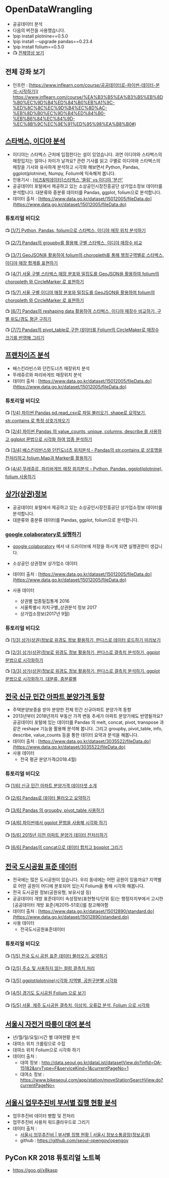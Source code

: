 # OpenDataWrangling
* 공공데이터 분석
* 다음의 버전을 사용했습니다.
* !pip install plotnine==0.5.0
* !pip install --upgrade pandas==0.23.4
* !pip install folium==0.5.0
* :tv: [전체영상 보기](https://goo.gl/TJeiTi)

## 전체 강좌 보기
* 인프런 : [https://www.inflearn.com/course/공공데이터로-파이썬-데이터-분석-시작하기]( https://www.inflearn.com/course/%EA%B3%B5%EA%B3%B5%EB%8D%B0%EC%9D%B4%ED%84%B0%EB%A1%9C-%ED%8C%8C%EC%9D%B4%EC%8D%AC-%EB%8D%B0%EC%9D%B4%ED%84%B0-%EB%B6%84%EC%84%9D-%EC%8B%9C%EC%9E%91%ED%95%98%EA%B8%B0#)

## [스타벅스, 이디야 분석](store_location_by_folium.ipynb)

* 이디야는 스타벅스 근처에 입점한다는 설이 있었습니다. 과연 이디야와 스타벅스의 매장입지는 얼마나 차이가 날까요? 관련 기사를 읽고 구별로 이디야와 스타벅스의 매장을 기사와 유사하게 분석하고 시각화 해보면서 Python, Pandas, ggplot(plotnine), Numpy, Folium에 익숙해져 봅니다.
* 인용기사 : [[비즈&빅데이터]스타벅스 '쏠림' vs 이디야 '분산'](http://news.bizwatch.co.kr/article/consumer/2018/01/19/0015)
* 공공데이터 포털에서 제공하고 있는 소상공인시장진흥공단 상가업소정보 데이터를 분석합니다. 대분류와 중분류 데이터를 Pandas, ggplot, folium으로 분석합니다.
* 데이터 출처 : [https://www.data.go.kr/dataset/15012005/fileData.do](https://www.data.go.kr/dataset/15012005/fileData.do)

### 튜토리얼 비디오

:tv: [[1/7] Python, Pandas, folium으로 스타벅스, 이디야 매장 위치 분석하기](https://youtu.be/PR1WeCdFWvg)

:tv: [[2/7] Pandas의 groupby를 활용해 구별 스타벅스, 이디야 매장수 비교](https://youtu.be/P3Hr_fvN980)

:tv: [[3/7] GeoJSON을 활용하여 folium의 choropleth를 통해 행정구역별로 스타벅스, 이디야 매장 합계를 표현하기](https://youtu.be/3ktnySDNTzw)

:tv: [[4/7] 서울 구별 스타벅스 매장 분포와 밀집도를 GeoJSON을 활용하여 folium의 choropleth 와 CircleMarker 로 표현하기](https://youtu.be/WzIoHvdolas)

:tv: [[5/7] 서울 구별 이디야 매장 분포와 밀집도를 GeoJSON을 활용하여 folium의 choropleth 와 CircleMarker 로 표현하기](https://youtu.be/CyCrWekgQrs)

:tv: [[6/7] Pandas의 reshaping data 활용하여 스타벅스, 이디야 매장수 비교하기, 구별 위도/경도 평균 구하기](https://youtu.be/YKESreqAwlc)

:tv: [[7/7] Pandas의 pivot_table로 구한 데이터를 Folium의 CircleMaker로 매장수 크기를 반영해 그리기](https://youtu.be/IwxbRP3mlTU)



## [프랜차이즈 분석](store_location_by_folium.ipynb)
* 배스킨라빈스와 던킨도너츠 매장위치 분석
* 뚜레쥬르와 파리바게뜨 매장위치 분석
* 데이터 출처 : [https://www.data.go.kr/dataset/15012005/fileData.do](https://www.data.go.kr/dataset/15012005/fileData.do)

### 튜토리얼 비디오

:tv: [[1/4] 파이썬 Pandas pd.read_csv로 파일 불러오기, shape로 요약보기, str.contains 로 특정 상호가져오기](https://youtu.be/sV4tbUUHp7Y)

:tv: [[2/4] 파이썬 Pandas 의 value_counts, unique, columns, describe 를 사용하고 gglplot 문법으로 시각화 하여 업종 분석하기](https://youtu.be/_2TdRCx8Z0k)

:tv: [[3/4] 배스킨라빈스와 던킨도너츠 위치분석 - Pandas의 str.contains 로 상호명을 전처리하고 folium.Map과 Marker를 활용하기](https://youtu.be/9MWrff5Hr2w)

:tv: [[4/4] 뚜레쥬르, 파리바게뜨 매장 위치분석 - Python, Pandas, ggplot(plotnine), folium 사용하기](https://youtu.be/Ffesny9Dajc)



## [상가(상권)정보](commercial_store.ipynb)
* 공공데이터 포털에서 제공하고 있는 소상공인시장진흥공단 상가업소정보 데이터를 분석합니다. 
* 대분류와 중분류 데이터를 Pandas, ggplot, folium으로 분석합니다.

### [google colaboratory로 실행하기](https://goo.gl/uVK672)
* [google colaboratory](https://goo.gl/uVK672) 에서 내 드라이브에 저장을 하시게 되면 실행권한이 생깁니다. 

* 소상공인 상권정보 상가업소 데이터
* 데이터 출처 : [https://www.data.go.kr/dataset/15012005/fileData.do](https://www.data.go.kr/dataset/15012005/fileData.do)
* 사용 데이터 
    * 상권별 업종밀집통계 2016
    * 서울특별시 자치구별_상권분석 정보 2017
    * 상가업소정보(2017년 9월) 

### 튜토리얼 비디오

:tv: [[1/3] 상가(상권)정보로 위경도 정보 활용하기, 판다스로 데이터 로드하기 미리보기](https://youtu.be/jAQp0CpNvKc) 

:tv: [[2/3] 상가(상권)정보로 위경도 정보 활용하기, 판다스로 결측치 분석하기, ggplot 문법으로 시각화하기](https://youtu.be/XF1_4RCRsGA) 

:tv: [[3/3] 상가(상권)정보로 위경도 정보 활용하기, 판다스로 결측치 분석하기, ggplot 문법으로 시각화하기, 대분류, 중분류별](https://youtu.be/xo5UQA38q3M) 

    
    
## [전국 신규 민간 아파트 분양가격 동향](apt_presale_price.ipynb)
* 주택분양보증을 받아 분양한 전체 민간 신규아파트 분양가격 동향
* 2013년부터 2018년까지 부동산 가격 변동 추세가 아파트 분양가에도 반영될까요? 공공데이터 포털에 있는 데이터를 Pandas 의 melt, concat, pivot, transpose 과 같은 reshape 기능을 활용해 분석해 봅니다. 그리고  groupby, pivot_table, info, describe, value_counts 등을 통한 데이터 요약과 분석을 해봅니다.
* 데이터 출처 : [https://www.data.go.kr/dataset/3035522/fileData.do](https://www.data.go.kr/dataset/3035522/fileData.do)
* 사용 데이터 
    * 전국 평균 분양가격(2018.4월) 

### 튜토리얼 비디오

:tv: [[1/6] 신규 민간 아파트 분양가격 데이터셋 소개](https://youtu.be/H6-Y-sipgCk)

:tv: [[2/6] Pandas로 데이터 불러오고 요약하기](https://youtu.be/ddSR4xAjAww)

:tv: [[3/6] Pandas 의 groupby, pivot_table 사용하기](https://youtu.be/NdXmOgTYscU)

:tv: [[4/6] 파이썬에서 ggplot 문법을 사용해 시각화 하기](https://youtu.be/KtVUrw3B8KQ)

:tv: [[5/6] 2015년 이전 아파트 분양가 데이터 전처리하기](https://youtu.be/arxUpioX_d8)

:tv: [[6/6] Pandas의 concat으로 데이터 합치고 boxplot 그리기](https://youtu.be/C0Iyp5QUtxE)
    


## [전국 도시공원 표준 데이터](park.ipynb)
* 전국에는 많은 도시공원이 있습니다. 우리 동네에는 어떤 공원이 있을까요? 지역별로 어떤 공원이 어디에 분포되어 있는지 Folium을 통해 시각화 해봅니다.
* 전국 도시공원 정보(공원유형, 보유시설 등)
* 공공데이터 개방 표준데이터 속성정보(표현형식/단위 등)는 행정자치부에서 고시한 [공공데이터 개방 표준(제2015-51호)]를 참고해야함
* 데이터 출처 : [https://www.data.go.kr/dataset/15012890/standard.do](https://www.data.go.kr/dataset/15012890/standard.do)
* 사용 데이터
    * 전국도시공원표준데이터
    
### 튜토리얼 비디오

:tv: [[1/5] 전국 도시 공원 표준 데이터 불러오기, 요약하기](https://youtu.be/uJ6QO6jLBWA)

:tv: [[2/5] 주소 및 사용하지 않는 컬럼 결측치 처리](https://youtu.be/qbfCXbWMYXY)

:tv: [[3/5] ggplot(plotnine)시각화 지역별, 공원구분별 시각화](https://youtu.be/-SHIBg5DD1c)

:tv: [[4/5] 경기도 도시공원 Folium 으로 보기](https://youtu.be/FzYmL7nWSpc)

:tv: [[5/5] 서울, 제주 도시공원 결측치, 이상치, 오류값 분석, Folium 으로 시각화](https://youtu.be/ijYneK1xkE0)



## [서울시 자전거 따릉이 대여 분석](seoul-bike)
* 년/월/일/요일/시간 별 대여현황 분석
* 대여소 위치 크롤링으로 수집
* 대여소 위치 Folium으로 시각화 하기
* 데이터 출처 : 
	* 대여 정보 : http://data.seoul.go.kr/dataList/datasetView.do?infId=OA-15182&srvType=F&serviceKind=1&currentPageNo=1
	* 대여소 정보 : https://www.bikeseoul.com/app/station/moveStationSearchView.do?currentPageNo=



## [서울시 업무추진비 부서별 집행 현황 분석](seoul-jmt)
* 업무추진비 데이터 병합 및 전처리 
* 업무추진비 사용처 워드클라우드로 그리기 
* 데이터 출처 : 
	* [ 서울시 업무추진비 | 부서별 집행 현황 | 서울시 정보소통광장(정보공개)](http://opengov.seoul.go.kr/expense)
	* github : https://github.com/seoul-opengov/opengov 


## PyCon KR 2018 튜토리얼 노트북
* https://goo.gl/x8kasp
